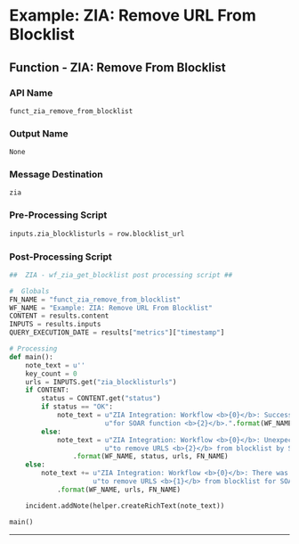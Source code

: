 <!--
    DO NOT MANUALLY EDIT THIS FILE
    THIS FILE IS AUTOMATICALLY GENERATED WITH resilient-circuits codegen
-->

# Example: ZIA: Remove URL From Blocklist

## Function - ZIA: Remove From Blocklist

### API Name
`funct_zia_remove_from_blocklist`

### Output Name
`None`

### Message Destination
`zia`

### Pre-Processing Script
```python
inputs.zia_blocklisturls = row.blocklist_url
```

### Post-Processing Script
```python
##  ZIA - wf_zia_get_blocklist post processing script ##

#  Globals
FN_NAME = "funct_zia_remove_from_blocklist"
WF_NAME = "Example: ZIA: Remove URL From Blocklist"
CONTENT = results.content
INPUTS = results.inputs
QUERY_EXECUTION_DATE = results["metrics"]["timestamp"]

# Processing
def main():
    note_text = u''
    key_count = 0
    urls = INPUTS.get("zia_blocklisturls")
    if CONTENT:
        status = CONTENT.get("status")
        if status == "OK":
            note_text = u"ZIA Integration: Workflow <b>{0}</b>: Successfully removed URLS <b>{1}</b> from blocklist " \
                        u"for SOAR function <b>{2}</b>.".format(WF_NAME, urls, FN_NAME)
        else:
            note_text = u"ZIA Integration: Workflow <b>{0}</b>: Unexpected status <b>{1}</b> returned while attempting " \
                        u"to remove URLS <b>{2}</b> from blocklist by SOAR function <b>{3}</b>."\
                .format(WF_NAME, status, urls, FN_NAME)
    else:
        note_text += u"ZIA Integration: Workflow <b>{0}</b>: There was <b>no</b> result returned while attempting " \
                     u"to remove URLS <b>{1}</b> from blocklist for SOAR function <b>{2}</b>."\
            .format(WF_NAME, urls, FN_NAME)

    incident.addNote(helper.createRichText(note_text))

main()

```

---

